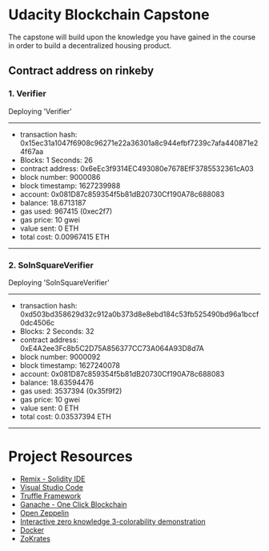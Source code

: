 # Udacity Blockchain Capstone

The capstone will build upon the knowledge you have gained in the course in order to build a decentralized housing product.

## Contract address on rinkeby

### 1. Verifier

Deploying 'Verifier'

---

- transaction hash: 0x15ec31a1047f6908c96271e22a36301a8c944efbf7239c7afa440871e24f67aa
- Blocks: 1 Seconds: 26
- contract address: 0x6eEc3f9314EC493080e7678EfF3785532361cA03
- block number: 9000086
- block timestamp: 1627239988
- account: 0x081D87c859354f5b81dB20730Cf190A78c688083
- balance: 18.6713187
- gas used: 967415 (0xec2f7)
- gas price: 10 gwei
- value sent: 0 ETH
- total cost: 0.00967415 ETH

---

### 2. SolnSquareVerifier

Deploying 'SolnSquareVerifier'

---

- transaction hash: 0xd503bd358629d32c912a0b373d8e8ebd184c53fb525490bd96a1bccf0dc4506c
- Blocks: 2 Seconds: 32
- contract address: 0xE4A2ee3Fc8b5C2D75A856377CC73A064A93D8d7A
- block number: 9000092
- block timestamp: 1627240078
- account: 0x081D87c859354f5b81dB20730Cf190A78c688083
- balance: 18.63594476
- gas used: 3537394 (0x35f9f2)
- gas price: 10 gwei
- value sent: 0 ETH
- total cost: 0.03537394 ETH

---

# Project Resources

- [Remix - Solidity IDE](https://remix.ethereum.org/)
- [Visual Studio Code](https://code.visualstudio.com/)
- [Truffle Framework](https://truffleframework.com/)
- [Ganache - One Click Blockchain](https://truffleframework.com/ganache)
- [Open Zeppelin ](https://openzeppelin.org/)
- [Interactive zero knowledge 3-colorability demonstration](http://web.mit.edu/~ezyang/Public/graph/svg.html)
- [Docker](https://docs.docker.com/install/)
- [ZoKrates](https://github.com/Zokrates/ZoKrates)
